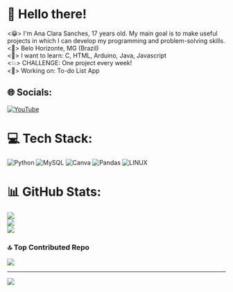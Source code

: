 # 💫 Hello there!
<😁> I'm Ana Clara Sanches, 17 years old. My main goal is to make useful projects in which I can develop my programming and problem-solving skills.<br><📍> Belo Horizonte, MG (Brazil)<br><🧠> I want to learn: C, HTML, Arduino, Java, Javascript<br><💥> CHALLENGE: One project every week! <br><🎯> Working on: To-do List App


## 🌐 Socials:
[![YouTube](https://img.shields.io/badge/YouTube-%23FF0000.svg?logo=YouTube&logoColor=white)](https://youtube.com/@anasanchesdev) 

# 💻 Tech Stack:
![Python](https://img.shields.io/badge/python-3670A0?style=for-the-badge&logo=python&logoColor=ffdd54) ![MySQL](https://img.shields.io/badge/mysql-%2300f.svg?style=for-the-badge&logo=mysql&logoColor=white) ![Canva](https://img.shields.io/badge/Canva-%2300C4CC.svg?style=for-the-badge&logo=Canva&logoColor=white) ![Pandas](https://img.shields.io/badge/pandas-%23150458.svg?style=for-the-badge&logo=pandas&logoColor=white) ![LINUX](https://img.shields.io/badge/Linux-FCC624?style=for-the-badge&logo=linux&logoColor=black)
# 📊 GitHub Stats:
![](https://github-readme-stats.vercel.app/api?username=anasanchesdev&theme=nord&hide_border=false&include_all_commits=false&count_private=false)<br/>
![](https://github-readme-streak-stats.herokuapp.com/?user=anasanchesdev&theme=nord&hide_border=false)<br/>
![](https://github-readme-stats.vercel.app/api/top-langs/?username=anasanchesdev&theme=nord&hide_border=false&include_all_commits=false&count_private=false&layout=compact)

### 🔝 Top Contributed Repo
![](https://github-contributor-stats.vercel.app/api?username=anasanchesdev&limit=5&theme=nord&combine_all_yearly_contributions=true)

---
[![](https://visitcount.itsvg.in/api?id=anasanchesdev&icon=5&color=12)](https://visitcount.itsvg.in)
